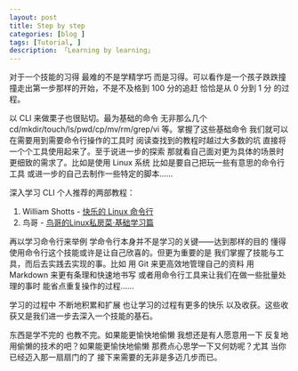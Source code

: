 ```yaml
---
layout: post  
title: Step by step  
categories: [blog ]  
tags: [Tutorial, ]  
description: 「Learning by learning」   
---
```


对于一个技能的习得 最难的不是学精学巧 而是习得。可以看作是一个孩子跌跌撞撞走出第一步那样的开始，不是不及格到 100 分的追赶 恰恰是从 0 分到 1 分 的过程。

以 CLI 来做栗子也很贴切。最为基础的命令 无非那么几个 cd/mkdir/touch/ls/pwd/cp/mv/rm/grep/vi 等。掌握了这些基础命令 我们就可以在需要用到需要命令行操作的工具时 阅读查找到的教程时越过大多数的坑 直接将一个个工具使用起来了。至于说进一步的探索 那就看自己面对更为具体的场景时更细致的需求了。比如是使用 Linux 系统 比如是要自己把玩一些有意思的命令行工具 或进一步的自己去制作一些特定的脚本……

深入学习 CLI 个人推荐的两部教程：

1. William Shotts - [快乐的 Linux 命令行](http://billie66.github.io/TLCL/) 
2. 鸟哥 - [鸟哥的Linux私房菜·基础学习篇](http://book.douban.com/subject/4889838/) 

再以学习命令行来举例 学命令行本身并不是学习的关键——达到那样的目的 懂得使用命令行这个技能或许是让自己欣喜的。但更为重要的是 我们掌握了技能与工具，而后去实践去实现的事。比如 用 Git 来更高效地管理自己的资料 用 Markdown 来更有条理和快速地书写 或者用命令行工具来让我们在做一些批量处理的事时 能省点重复操作的过程……

学习的过程中 不断地积累和扩展 也让学习的过程有更多的快乐 以及收获。这些收获又是我们进一步去深入一个技能的基石。

东西是学不完的 也教不完。如果能更愉快地偷懒 我想还是有人愿意用一下 反复地用偷懒的技术的吧？如果能更愉快地偷懒 那费点心思学一下又何妨呢？尤其 当你已经迈入那一扇扇门的了 接下来需要的无非是多迈几步而已。



 
